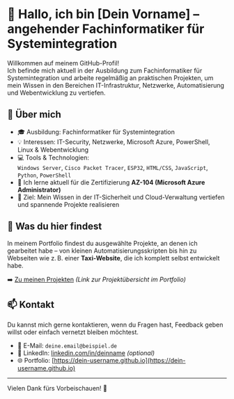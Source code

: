 # 👋 Hallo, ich bin [Dein Vorname] – angehender Fachinformatiker für Systemintegration

Willkommen auf meinem GitHub-Profil!  
Ich befinde mich aktuell in der Ausbildung zum Fachinformatiker für Systemintegration und arbeite regelmäßig an praktischen Projekten, um mein Wissen in den Bereichen IT-Infrastruktur, Netzwerke, Automatisierung und Webentwicklung zu vertiefen.

## 🚀 Über mich

- 🎓 Ausbildung: Fachinformatiker für Systemintegration
- 💡 Interessen: IT-Security, Netzwerke, Microsoft Azure, PowerShell, Linux & Webentwicklung
- 💻 Tools & Technologien:  
  `Windows Server`, `Cisco Packet Tracer`, `ESP32`, `HTML/CSS`, `JavaScript`, `Python`, `PowerShell`
- 🌱 Ich lerne aktuell für die Zertifizierung **AZ-104 (Microsoft Azure Administrator)**  
- 🎯 Ziel: Mein Wissen in der IT-Sicherheit und Cloud-Verwaltung vertiefen und spannende Projekte realisieren

## 🧩 Was du hier findest

In meinem Portfolio findest du ausgewählte Projekte, an denen ich gearbeitet habe – von kleinen Automatisierungsskripten bis hin zu Webseiten wie z. B. einer **Taxi-Website**, die ich komplett selbst entwickelt habe.

➡️ [Zu meinen Projekten](./projects.html) *(Link zur Projektübersicht im Portfolio)*

## 📫 Kontakt

Du kannst mich gerne kontaktieren, wenn du Fragen hast, Feedback geben willst oder einfach vernetzt bleiben möchtest.

- 📧 E-Mail: `deine.email@beispiel.de`
- 💼 LinkedIn: [linkedin.com/in/deinname](https://linkedin.com/in/deinname) *(optional)*
- 🌐 Portfolio: [https://dein-username.github.io](https://dein-username.github.io)

---

Vielen Dank fürs Vorbeischauen! 🙌
